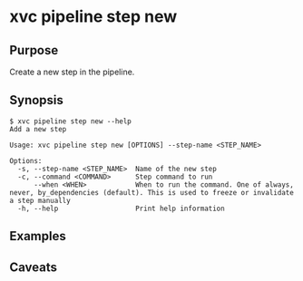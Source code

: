# xvc pipeline step new

## Purpose

Create a new step in the pipeline.

## Synopsis

```console
$ xvc pipeline step new --help
Add a new step

Usage: xvc pipeline step new [OPTIONS] --step-name <STEP_NAME>

Options:
  -s, --step-name <STEP_NAME>  Name of the new step
  -c, --command <COMMAND>      Step command to run
      --when <WHEN>            When to run the command. One of always, never, by_dependencies (default). This is used to freeze or invalidate a step manually
  -h, --help                   Print help information

```

## Examples


## Caveats
